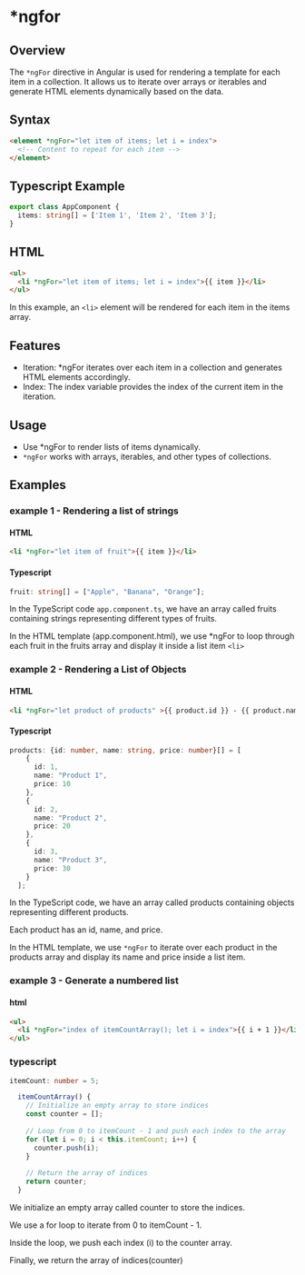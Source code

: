 # *ngfor

## Overview
The `*ngFor` directive in Angular is used for rendering a template for each item in a collection. It allows us to iterate over arrays or iterables and generate HTML elements dynamically based on the data.

## Syntax
```html
<element *ngFor="let item of items; let i = index">
  <!-- Content to repeat for each item -->
</element>
```

## Typescript Example
```typescript
export class AppComponent {
  items: string[] = ['Item 1', 'Item 2', 'Item 3'];
}
```

## HTML
```html
<ul>
  <li *ngFor="let item of items; let i = index">{{ item }}</li>
</ul>
```

In this example, an `<li>` element will be rendered for each item in the items array.

## Features
- Iteration: *ngFor iterates over each item in a collection and generates HTML elements accordingly.
- Index: The index variable provides the index of the current item in the iteration.

## Usage
 - Use *ngFor to render lists of items dynamically.
 - `*ngFor` works with arrays, iterables, and other types of collections.

## Examples

### example 1 - Rendering a list of strings

#### HTML
```html
<li *ngFor="let item of fruit">{{ item }}</li>
```

#### Typescript
```typescript
fruit: string[] = ["Apple", "Banana", "Orange"]; 
```
In the TypeScript code `app.component.ts`, we have an array called fruits containing strings representing different types of fruits.

In the HTML template (app.component.html), we use *ngFor to loop through each fruit in the fruits array and display it inside a list item `<li>`

### example 2 - Rendering a List of Objects

#### HTML
```html
<li *ngFor="let product of products" >{{ product.id }} - {{ product.name }} (£{{ product.price }})</li>
```

#### Typescript

```typescript
products: {id: number, name: string, price: number}[] = [
    {
      id: 1, 
      name: "Product 1",
      price: 10
    },
    {
      id: 2,
      name: "Product 2",
      price: 20
    },
    {
      id: 3,
      name: "Product 3",
      price: 30
    }
  ];
```
In the TypeScript code, we have an array called products containing objects representing different products. 

Each product has an id, name, and price.

In the HTML template, we use `*ngFor` to iterate over each product in the products array and display its name and price inside a list item.

### example 3 - Generate a numbered list

#### html
```html
<ul>
  <li *ngFor="index of itemCountArray(); let i = index">{{ i + 1 }}</li>
</ul>
```

### typescript
```typescript
itemCount: number = 5;

  itemCountArray() {
    // Initialize an empty array to store indices
    const counter = [];
    
    // Loop from 0 to itemCount - 1 and push each index to the array
    for (let i = 0; i < this.itemCount; i++) {
      counter.push(i);
    }
    
    // Return the array of indices
    return counter;
  }
```
We initialize an empty array called counter to store the indices.

We use a for loop to iterate from 0 to itemCount - 1.

Inside the loop, we push each index (i) to the counter array.

Finally, we return the array of indices(counter)
